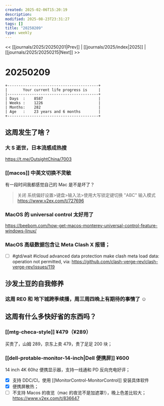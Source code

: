 ```yaml
---
created: 2025-02-06T15:20:19
description: 
modified: 2025-08-23T23:31:27
tags: []
title: "20250209"
type: weekly
---
```


<< [[journals/2025/20250201|Prev]] | [[journals/2025/index|2025]] | [[journals/2025/20250215|Next]] >>

# 20250209

```shell
+-----------------------------------------+
|       Your current life progress is     |
|-----------------------------------------+
| Days  :    8587                         |
| Weeks :    1226                         |
| Months:    282                          |
| Age   :    23 years and 6 months        |
+-----------------------------------------+
```

## 这周发生了啥？

### 大 S 逝世，日本流感成热搜

https://t.me/OutsightChina/7003

### [[macos]] 中英文切换不灵敏

有一段时间我都感觉自己的 Mac 是不是坏了？

> 关闭 系统偏好设置>键盘>输入法>使用大写锁定键切换 "ABC" 输入模式
> https://www.v2ex.com/t/727696

### MacOS 的 universal control 太好用了

https://beebom.com/how-get-macos-monterey-universal-control-feature-windows-linux/

### MacOS 高级数据包含让 Meta Clash X 报错；

- [ ] #gtd/wait #icloud advanced data protection make clash meta load data: operation not permitted, via: https://github.com/clash-verge-rev/clash-verge-rev/issues/119

## 沙发土豆的自我修养

### 这周 RE0 和 地下城跨季续播，周三周四晚上有期待的事情了 ☺️

## 这周有什么多快好省的东西吗？

### [[mtg-checa-style]] ¥479（¥289）

买贵了，山姆 289，京东上卖 479，贵了足足 200 块；

### [[dell-protable-monitor-14-inch|Dell 便携屏]] ¥600

14 inch 4K 60hz 便携显示器，支持一线通和 PD 反向充电好评；

- [x] 支持 DDC/CI，使用 [[MonitorControl-MonitorControl]] 安装具体软件
- [x] 便携屏散热；
- [ ] 不支持 Macos 的夜览（mac 的夜览不是加遮罩!），晚上色差比较大；
https://www.v2ex.com/t/836647
